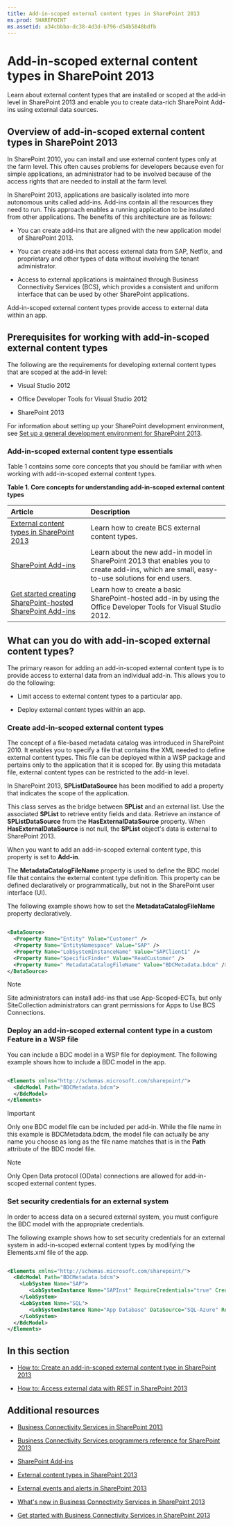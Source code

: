 ```yaml
---
title: Add-in-scoped external content types in SharePoint 2013
ms.prod: SHAREPOINT
ms.assetid: a34cbbba-dc38-4d3d-b796-d54b5848bdfb
---
```



# Add-in-scoped external content types in SharePoint 2013
Learn about external content types that are installed or scoped at the add-in level in SharePoint 2013 and enable you to create data-rich SharePoint Add-ins using external data sources.
## Overview of add-in-scoped external content types in SharePoint 2013
<a name="Appscopedect_overview"> </a>

In SharePoint 2010, you can install and use external content types only at the farm level. This often causes problems for developers because even for simple applications, an administrator had to be involved because of the access rights that are needed to install at the farm level.
  
    
    
In SharePoint 2013, applications are basically isolated into more autonomous units called add-ins. Add-ins contain all the resources they need to run. This approach enables a running application to be insulated from other applications. The benefits of this architecture are as follows:
  
    
    

- You can create add-ins that are aligned with the new application model of SharePoint 2013.
    
  
- You can create add-ins that access external data from SAP, Netflix, and proprietary and other types of data without involving the tenant administrator.
    
  
- Access to external applications is maintained through Business Connectivity Services (BCS), which provides a consistent and uniform interface that can be used by other SharePoint applications.
    
  
Add-in-scoped external content types provide access to external data within an app.
  
    
    

## Prerequisites for working with add-in-scoped external content types
<a name="Appscopedect_Prereq"> </a>

The following are the requirements for developing external content types that are scoped at the add-in level:
  
    
    

- Visual Studio 2012
    
  
- Office Developer Tools for Visual Studio 2012
    
  
- SharePoint 2013
    
  
For information about setting up your SharePoint development environment, see  [Set up a general development environment for SharePoint 2013](set-up-a-general-development-environment-for-sharepoint-2013.md).
  
    
    

### Add-in-scoped external content type essentials

Table 1 contains some core concepts that you should be familiar with when working with add-in-scoped external content types.
  
    
    

**Table 1. Core concepts for understanding add-in-scoped external content types**


|**Article**|**Description**|
|:-----|:-----|
| [External content types in SharePoint 2013](external-content-types-in-sharepoint-2013.md)|Learn how to create BCS external content types.|
| [SharePoint Add-ins](http://msdn.microsoft.com/library/cd1eda9e-8e54-4223-93a9-a6ea0d18df70%28Office.15%29.aspx)|Learn about the new add-in model in SharePoint 2013 that enables you to create add-ins, which are small, easy-to-use solutions for end users.|
| [Get started creating SharePoint-hosted SharePoint Add-ins](http://msdn.microsoft.com/library/1b992485-6efe-4ea4-a18c-221689b0b66f%28Office.15%29.aspx)|Learn how to create a basic SharePoint-hosted add-in by using the Office Developer Tools for Visual Studio 2012.|
   

## What can you do with add-in-scoped external content types?
<a name="Appscopedect_Tasks"> </a>

The primary reason for adding an add-in-scoped external content type is to provide access to external data from an individual add-in. This allows you to do the following: 
  
    
    

- Limit access to external content types to a particular app.
    
  
- Deploy external content types within an app.
    
  

### Create add-in-scoped external content types
<a name="Appscopedect_createect"> </a>

The concept of a file-based metadata catalog was introduced in SharePoint 2010. It enables you to specify a file that contains the XML needed to define external content types. This file can be deployed within a WSP package and pertains only to the application that it is scoped for. By using this metadata file, external content types can be restricted to the add-in level.
  
    
    
In SharePoint 2013, **SPListDataSource** has been modified to add a property that indicates the scope of the application.
  
    
    
This class serves as the bridge between **SPList** and an external list. Use the associated **SPList** to retrieve entity fields and data. Retrieve an instance of **SPListDataSource** from the **HasExternalDataSource** property. When **HasExternalDataSource** is not null, the **SPList** object's data is external to SharePoint 2013.
  
    
    
When you want to add an add-in-scoped external content type, this property is set to **Add-in**.
  
    
    
The **MetadataCatalogFileName** property is used to define the BDC model file that contains the external content type definition. This property can be defined declaratively or programmatically, but not in the SharePoint user interface (UI).
  
    
    
The following example shows how to set the **MetadataCatalogFileName** property declaratively.
  
    
    



```XML

<DataSource>
  <Property Name="Entity" Value="Customer" />
  <Property Name="EntityNamespace" Value="SAP" />
  <Property Name="LobSystemInstanceName" Value="SAPClient1" />
  <Property Name="SpecificFinder" Value="ReadCustomer" />
  <Property Name=" MetadataCatalogFileName" Value="BDCMetadata.bdcm" />
</DataSource>
```


> [!NOTE]
> Site administrators can install add-ins that use App-Scoped-ECTs, but only SiteCollection administrators can grant permissions for Apps to Use BCS Connections.
  
    
    


### Deploy an add-in-scoped external content type in a custom Feature in a WSP file
<a name="Appscopedect_deployect"> </a>

You can include a BDC model in a WSP file for deployment. The following example shows how to include a BDC model in the app.
  
    
    

```XML

<Elements xmlns="http://schemas.microsoft.com/sharepoint/">
  <BdcModel Path="BDCMetadata.bdcm">
  </BdcModel>
</Elements>

```


> [!IMPORTANT]
> Only one BDC model file can be included per add-in. While the file name in this example is BDCMetadata.bdcm, the model file can actually be any name you choose as long as the file name matches that is in the **Path** attribute of the BDC model file.
  
    
    


> [!NOTE]
> Only Open Data protocol (OData) connections are allowed for add-in-scoped external content types.
  
    
    


### Set security credentials for an external system
<a name="Appscopedect_deployect"> </a>

In order to access data on a secured external system, you must configure the BDC model with the appropriate credentials.
  
    
    
The following example shows how to set security credentials for an external system in add-in-scoped external content types by modifying the Elements.xml file of the app.
  
    
    



```XML

<Elements xmlns="http://schemas.microsoft.com/sharepoint/">
  <BdcModel Path="BDCMetadata.bdcm">
    <LobSystem Name="SAP">
       <LobSystemInstance Name="SAPInst" RequireCredentials="true" CredentialsDescription="Credentials to connect to SAP"/>
    </LobSystem>
    <LobSystem Name="SQL">
       <LobSystemInstance Name="App Database" DataSource="SQL-Azure" RequireCredentials="true" />
    </LobSystem>
  </BdcModel>
</Elements>

```


## In this section
<a name="Appscopedect_inthissection"> </a>


-  [How to: Create an add-in-scoped external content type in SharePoint 2013](how-to-create-an-add-in-scoped-external-content-type-in-sharepoint-2013.md)
    
  
-  [How to: Access external data with REST in SharePoint 2013](how-to-access-external-data-with-rest-in-sharepoint-2013.md)
    
  

## Additional resources
<a name="Appscopedect_Addres"> </a>


-  [Business Connectivity Services in SharePoint 2013](business-connectivity-services-in-sharepoint-2013.md)
    
  
-  [Business Connectivity Services programmers reference for SharePoint 2013](business-connectivity-services-programmers-reference-for-sharepoint-2013.md)
    
  
-  [SharePoint Add-ins](http://msdn.microsoft.com/library/cd1eda9e-8e54-4223-93a9-a6ea0d18df70%28Office.15%29.aspx)
    
  
-  [External content types in SharePoint 2013](external-content-types-in-sharepoint-2013.md)
    
  
-  [External events and alerts in SharePoint 2013](external-events-and-alerts-in-sharepoint-2013.md)
    
  
-  [What's new in Business Connectivity Services in SharePoint 2013](what-s-new-in-business-connectivity-services-in-sharepoint-2013.md)
    
  
-  [Get started with Business Connectivity Services in SharePoint 2013](get-started-with-business-connectivity-services-in-sharepoint-2013.md)
    
  

